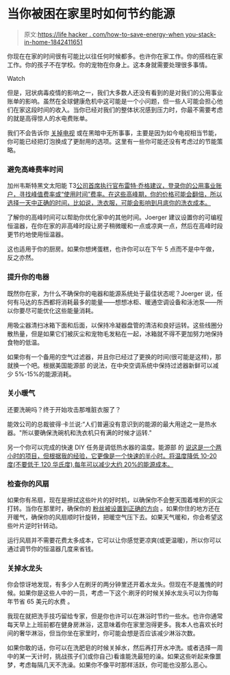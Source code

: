 # 当你被困在家里时如何节约能源

> 原文:[https://life hacker . com/how-to-save-energy-when you-stack-in-home-1842411651](https://lifehacker.com/how-to-save-energy-when-youre-stuck-at-home-1842411651)

你现在在家的时间很有可能比以往任何时候都多。也许你在家工作。你的搭档在家工作。你的孩子不在学校。你的宠物在你身上。这本身就需要处理很多事情。

Watch

但是，冠状病毒疫情的影响之一，我们大多数人还没有看到的是对我们的公用事业账单的影响。虽然在全球健康危机中这可能是一个小问题，但一些人可能会担心他们在家这段时间的收入。当你已经对我们的整体状况感到压力时，你最不需要考虑的就是高得惊人的水电费账单。

我们不会告诉你 [关掉电视](https://lifehacker.com/how-to-reduce-your-energy-bill-with-no-cost-or-sacrific-5953039) 或在黑暗中无所事事，主要是因为如今电视相当节能，你可能已经把灯泡换成了更耐用的选项。这里有一些你可能还没有考虑过的节能策略。

### 避免高峰费率时间

加州韦斯特黑文太阳能 T3[公司首席执行官布雷特·乔格建议，登录你的公用事业账户，寻找峰值费率或“使用时间”费率。在这些高峰期，你的价格可能会翻倍，所以选择一天中正确的时间，比如说，洗衣服，可能会影响到月底你的洗衣成本。](https://www.westhavensolar.com/)

了解你的高峰时间可以帮助你优化家中的其他时间。Joerger 建议设置你的可编程恒温器，在你在家的非高峰时段让房子稍微暖和一点或凉爽一点，然后在高峰时段更节约地使用恒温器。

这也适用于你的厨房。如果你想烤蛋糕，也许你可以在下午 5 点而不是中午做，反之亦然。

### **提升你的电器**

既然你在家，为什么不确保你的电器和能源系统处于最佳状态呢？Joerger 说，任何有马达的东西都将消耗最多的能量——想想冰柜、暖通空调设备和泳池泵——所以你要尽可能优化这些能量消耗。

用吸尘器清扫冰箱下面和后面，以保持冷凝器盘管的清洁和良好运转。这些线圈分散热量，但是如果它们被灰尘和宠物毛发粘在一起，冰箱就不得不更加努力地保持食物的低温。

如果你有一个备用的空气过滤器，并且你已经过了更换的时间(很可能是这样)，那就换一个吧。根据美国能源部 的说法，在中央空调系统中保持过滤器新鲜可以减少 5%-15%的能源消耗。

### 关小暖气

还要洗碗吗？终于开始攻击那堆脏衣服了？

能效公司的总裁彼得·卡兰说:“人们普遍没有意识到的能源的最大用途之一是热水器。"所以要确保洗碗机和洗衣机只有满的时候才运转."

另一个你可以完成的快速 DIY 任务是调低热水器的温度。能源部 的 [说这是一个两小时的项目，但根据我的经验，它更像是一个快速的半小时。将温度降低 10-20 度(不要低于 120 华氏度),每年可以减少大约 20%的能源成本。](https://www.energy.gov/energysaver/services/do-it-yourself-energy-savings-projects/savings-project-lower-water-heating)

### 检查你的风扇

如果你有吊扇，现在是擦拭这些叶片的好时机，以确保你不会整天围着堆积的灰尘打转。当你在那里时，确保你的 [粉丝被设置到正确的方向](https://lifehacker.com/switch-your-ceiling-fans-spin-direction-to-warm-your-ho-1708038830) 。如果你住的地方还在开暖气，确保你的风扇顺时针旋转，把暖空气压下去。如果天气暖和，你会希望这些叶片逆时针转动。

运行风扇并不需要花费太多成本，它可以让你感觉更凉爽(或更温暖)，所以你可以通过调节你的恒温器几度来省钱。

### 关掉水龙头

你会惊讶地发现，有多少人在刷牙的两分钟里还开着水龙头。但现在不是羞愧的时候。如果你是这些人中的一员，考虑一下这个:刷牙的时候关掉水龙头可以为你每年节省 65 美元的水费 。

我现在就把洗手技巧留给专家，但是你也许可以在淋浴时节约一些水。也许你通常每天早上上班前都在健身房淋浴，这意味着你在家里泡得更多。我本人也喜欢长时间的奢华淋浴，但当你坐在家里时，你可能会想是否应该减少淋浴次数。

如果你敢的话，你可以在洗肥皂的时候关掉水，然后再打开水冲洗。或者选择一周中的某一天计时，挑战孩子们(或你自己)看谁能洗最短的澡。如果这些听起来像噩梦，考虑每隔几天不洗澡。如果你不像平时那样活跃，你可能也没那么恶心。
